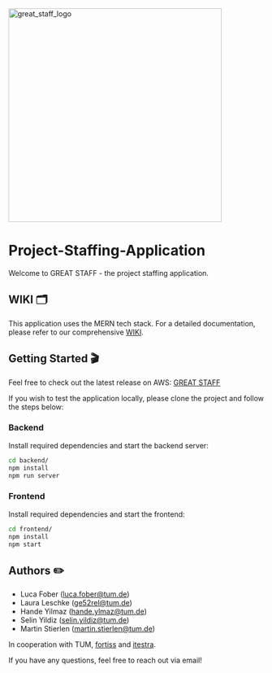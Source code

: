 
<img width="420" alt="great_staff_logo" src="https://github.com/user-attachments/assets/71b918ae-46c4-4d63-afaf-10c840c6c78e">

# Project-Staffing-Application

Welcome to GREAT STAFF - the project staffing application.

## WIKI 🗂️

This application uses the MERN tech stack. For a detailed documentation, please refer to our comprehensive [WIKI](https://github.com/DigitalProductInnovationAndDevelopment/Project-Staffing-Application/wiki).

## Getting Started 🎬
Feel free to check out the latest release on AWS: [GREAT STAFF](http://51.20.104.180/login)

If you wish to test the application locally, please clone the 
project and follow the steps below:

### Backend

Install required dependencies and start the backend server:

```bash
cd backend/
npm install
npm run server
```

### Frontend

Install required dependencies and start the frontend:

```bash
cd frontend/
npm install
npm start
```

## Authors ✏️
- Luca Fober (luca.fober@tum.de)
- Laura Leschke (ge52rel@tum.de)
- Hande Yilmaz (hande.ylmaz@tum.de)
- Selin Yildiz (selin.yildiz@tum.de)
- Martin Stierlen (martin.stierlen@tum.de)

In cooperation with TUM, [fortiss](https://www.fortiss.org/en/) and [itestra](https://itestra.com/).

If you have any questions, feel free to reach out via email!


